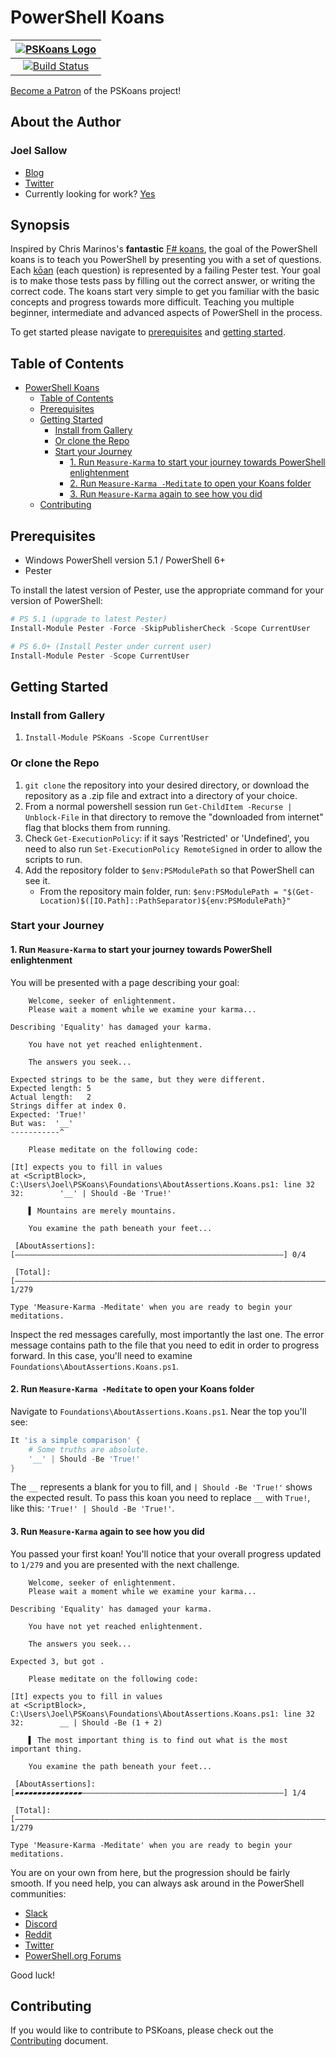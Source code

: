 # PowerShell Koans

| [![PSKoans Logo](./logo-128px.png)](./logo.svg) |
| :---------------------------------------------: |
| [![Build Status][build-badge]][build-link]      |

[Become a Patron](https://www.patreon.com/bePatron?u=23168283) of the PSKoans project!

## About the Author

### Joel Sallow
- [Blog](https://vexx32.github.io)
- [Twitter](https://twitter.com/vexx32)
- Currently looking for work? [Yes](https://hirejoel.dev)

## Synopsis

Inspired by Chris Marinos's **fantastic** [F# koans](https://github.com/ChrisMarinos/FSharpKoans), the goal of the PowerShell koans is to teach you PowerShell by presenting you with a set of questions.
Each [kōan](https://en.wikipedia.org/wiki/K%C5%8Dan) (each question) is represented by a failing Pester test.
Your goal is to make those tests pass by filling out the correct answer, or writing the correct code.
The koans start very simple to get you familiar with the basic concepts and progress towards more difficult.
Teaching you multiple beginner, intermediate and advanced aspects of PowerShell in the process.

To get started please navigate to [prerequisites](#prerequisites) and [getting started](#getting-started).

## Table of Contents

- [PowerShell Koans](#powershell-koans)
  - [Table of Contents](#table-of-contents)
  - [Prerequisites](#prerequisites)
  - [Getting Started](#getting-started)
    - [Install from Gallery](#install-from-gallery)
    - [Or clone the Repo](#or-clone-the-repo)
    - [Start your Journey](#start-your-journey)
      - [1. Run `Measure-Karma` to start your journey towards PowerShell enlightenment](#1-run-measure-karma-to-start-your-journey-towards-powershell-enlightenment)
      - [2. Run `Measure-Karma -Meditate` to open your Koans folder](#2-run-measure-karma--meditate-to-open-your-koans-folder)
      - [3. Run `Measure-Karma` again to see how you did](#3-run-measure-karma-again-to-see-how-you-did)
  - [Contributing](#contributing)


## Prerequisites

- Windows PowerShell version 5.1 / PowerShell 6+
- Pester

To install the latest version of Pester, use the appropriate command for your version of PowerShell:

```PowerShell
# PS 5.1 (upgrade to latest Pester)
Install-Module Pester -Force -SkipPublisherCheck -Scope CurrentUser

# PS 6.0+ (Install Pester under current user)
Install-Module Pester -Scope CurrentUser
```

## Getting Started

### Install from Gallery

1. `Install-Module PSKoans -Scope CurrentUser`

### Or clone the Repo

1. `git clone` the repository into your desired directory, or download the repository as a .zip file and extract into a directory of your choice.
2. From a normal powershell session run `Get-ChildItem -Recurse | Unblock-File` in that directory to remove the "downloaded from internet" flag that blocks them from running.
3. Check `Get-ExecutionPolicy`: if it says 'Restricted' or 'Undefined', you need to also run `Set-ExecutionPolicy RemoteSigned` in order to allow the scripts to run.
4. Add the repository folder to `$env:PSModulePath` so that PowerShell can see it.
   - From the repository main folder, run: `$env:PSModulePath = "$(Get-Location)$([IO.Path]::PathSeparator)${env:PSModulePath}"`

### Start your Journey

#### 1. Run `Measure-Karma` to start your journey towards PowerShell enlightenment

You will be presented with a page describing your goal:

```code
    Welcome, seeker of enlightenment.
    Please wait a moment while we examine your karma...

Describing 'Equality' has damaged your karma.

    You have not yet reached enlightenment.

    The answers you seek...

Expected strings to be the same, but they were different.
Expected length: 5
Actual length:   2
Strings differ at index 0.
Expected: 'True!'
But was:  '__'
-----------^

    Please meditate on the following code:

[It] expects you to fill in values
at <ScriptBlock>, C:\Users\Joel\PSKoans\Foundations\AboutAssertions.Koans.ps1: line 32
32:        '__' | Should -Be 'True!'

    ▌ Mountains are merely mountains.

    You examine the path beneath your feet...

 [AboutAssertions]: [――――――――――――――――――――――――――――――――――――――――――――――――――――――――――――] 0/4

 [Total]: [―――――――――――――――――――――――――――――――――――――――――――――――――――――――――――――――――――――――――――――――――――――――――――――――――――――――――――――――――――――――――] 1/279

Type 'Measure-Karma -Meditate' when you are ready to begin your meditations.
```

Inspect the red messages carefully, most importantly the last one.
The error message contains path to the file that you need to edit in order to progress forward.
In this case, you'll need to examine `Foundations\AboutAssertions.Koans.ps1`.

#### 2. Run `Measure-Karma -Meditate` to open your Koans folder

Navigate to `Foundations\AboutAssertions.Koans.ps1`. Near the top you'll see:

```powershell
It 'is a simple comparison' {
    # Some truths are absolute.
    '__' | Should -Be 'True!'
}
```

The `__` represents a blank for you to fill, and `| Should -Be 'True!'` shows the expected result.
To pass this koan you need to replace `__` with `True!`, like this: `'True!' | Should -Be 'True!'`.

#### 3. Run `Measure-Karma` again to see how you did

You passed your first koan!
You'll notice that your overall progress updated to `1/279` and you are presented with the next challenge.

```code
    Welcome, seeker of enlightenment.
    Please wait a moment while we examine your karma...

Describing 'Equality' has damaged your karma.

    You have not yet reached enlightenment.

    The answers you seek...

Expected 3, but got .

    Please meditate on the following code:

[It] expects you to fill in values
at <ScriptBlock>, C:\Users\Joel\PSKoans\Foundations\AboutAssertions.Koans.ps1: line 32
32:        __ | Should -Be (1 + 2)

    ▌ The most important thing is to find out what is the most important thing.

    You examine the path beneath your feet...

 [AboutAssertions]: [▰▰▰▰▰▰▰▰▰▰▰▰▰▰▰―――――――――――――――――――――――――――――――――――――――――――――] 1/4

 [Total]: [―――――――――――――――――――――――――――――――――――――――――――――――――――――――――――――――――――――――――――――――――――――――――――――――――――――――――――――――――――――――――] 1/279

Type 'Measure-Karma -Meditate' when you are ready to begin your meditations.
```

 You are on your own from here, but the progression should be fairly smooth.
 If you need help, you can always ask around in the PowerShell communities:

- [Slack](https://j.mp/psslack)
- [Discord](https://j.mp/psdiscord)
- [Reddit](https://www.reddit.com/r/PowerShell/)
- [Twitter](https://twitter.com/hashtag/powershell)
- [PowerShell.org Forums](https://powershell.org/forums/forum/windows-powershell-qa/)

Good luck!

## Contributing

If you would like to contribute to PSKoans, please check out the [Contributing](https://github.com/vexx32/PSKoans/blob/master/CONTRIBUTING.md) document. 

[build-badge]: https://dev.azure.com/SallowCode/PSKoans/_apis/build/status/PSKoans%20CI
[build-link]: https://dev.azure.com/SallowCode/PSKoans/_build/latest?definitionId=1